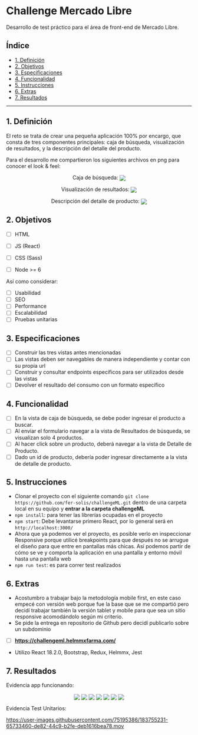 # Challenge Mercado Libre
Desarrollo de test práctico para el área de front-end de Mercado Libre.


## Índice

- [1. Definición](#1-definición)
- [2. Objetivos](#2-objetivos)
- [3. Especificaciones](#3-especificaciones)
- [4. Funcionalidad](#4-funcionalidad)
- [5. Instrucciones](#5-instrucciones)
- [6. Extras](#6-extras)
- [7. Resultados](#7-resultados)

---

## 1. Definición

El reto se trata de crear una pequeña aplicación 100% por encargo, que consta de tres componentes principales: caja de búsqueda, visualización de resultados, y la descripción del detalle del producto.

Para el desarrollo me compartieron los siguientes archivos en png para conocer el look & feel:

<div align='center'>
  Caja de búsqueda:
<img align='center' src="https://firebasestorage.googleapis.com/v0/b/personal-13210.appspot.com/o/01_Buscador.png?alt=media&token=409147bc-46a2-4a11-9eb3-eecba64befb7"/>
  
  Visualización de resultados:
<img align='center' src="https://firebasestorage.googleapis.com/v0/b/personal-13210.appspot.com/o/02_Resultados.png?alt=media&token=f78d92e8-f6b1-41d6-a47a-f56235f6ee8a"/> 
  
  Descripción del detalle de producto:
<img align='center' src="https://firebasestorage.googleapis.com/v0/b/personal-13210.appspot.com/o/03_Detalle.png?alt=media&token=411dd4a3-eb30-4f3b-91e0-ddc0afa6d088"/> 
</div>

## 2. Objetivos

- [ ] HTML
- [ ] JS (React)
- [ ] CSS (Sass)
- [ ] Node >= 6


Así como considerar:

- [ ] Usabilidad
- [ ] SEO
- [ ] Performance
- [ ] Escalabilidad
- [ ] Pruebas unitarias

## 3. Especificaciones

- [ ] Construir las tres vistas antes mencionadas
- [ ] Las vistas deben ser navegables de manera independiente y contar con su propia url
- [ ] Construir y consultar endpoints específicos para ser utilizados desde las vistas
- [ ] Devolver el resultado del consumo con un formato específico

## 4. Funcionalidad

- [ ] En la vista de caja de búsqueda, se debe poder ingresar el producto a buscar.
- [ ] Al enviar el formulario navegar a la vista de Resultados de búsqueda, se visualizan solo 4 productos.
- [ ] Al hacer click sobre un producto, deberá navegar a la vista de Detalle de Producto.
- [ ] Dado un id de producto, debería poder ingresar directamente a la vista de detalle de producto.

## 5. Instrucciones

- Clonar el proyecto con el siguiente comando `git clone https://github.com/fer-solis/challengeML.git` dentro de una carpeta local en su equipo y **entrar a la carpeta challengeML**
- `npm install`: para tener las librerías ocupadas en el proyecto
- `npm start`: Debe levantarse primero React, por lo general será en `http://localhost:3000/`
- Ahora que ya podemos ver el proyecto, es posible verlo en inspeccionar Responsive porque utilicé breakpoints para que después no se arrugue el diseño para que entre en pantallas más chicas. Así podemos partir de cómo se ve y comporta la aplicación en una pantalla y entorno móvil hasta una pantalla web
- `npm run test`: es para correr test realizados

## 6. Extras

- Acostumbro a trabajar bajo la metodología mobile first, en este caso empecé con versión web porque fue la base que se me compartió pero decidí trabajar también la versión tablet y mobile para que sea un sitio responsive acomodándolo según mi criterio.
- Se pide la entrega en repositorio de Github pero decidí publicarlo sobre un subdominio
- [ ] **https://challengeml.helmmxfarma.com/**
- Utilizo React 18.2.0, Bootstrap, Redux, Helmmx, Jest


## 7. Resultados

Evidencia app funcionando:

<div align='center'>
 
<img align='center' src="https://firebasestorage.googleapis.com/v0/b/personal-13210.appspot.com/o/Captura%20de%20Pantalla%202022-08-09%20a%20la(s)%2015.47.09.png?alt=media&token=556d8e26-a353-43a2-93db-095b0af142c2"/>
  
<img align='center' src="https://firebasestorage.googleapis.com/v0/b/personal-13210.appspot.com/o/Captura%20de%20Pantalla%202022-08-09%20a%20la(s)%2015.47.30.png?alt=media&token=1d58ed17-3f59-40eb-a111-884111d7a806"/> 
  
<img align='center' src="https://firebasestorage.googleapis.com/v0/b/personal-13210.appspot.com/o/Captura%20de%20Pantalla%202022-08-09%20a%20la(s)%2015.48.15.png?alt=media&token=a1b5e2ce-63b6-465f-9f7f-c68726a6d8ff"/> 
  
<img align='center' src="https://firebasestorage.googleapis.com/v0/b/personal-13210.appspot.com/o/Captura%20de%20Pantalla%202022-08-09%20a%20la(s)%2015.48.30.png?alt=media&token=5b9c7599-516d-4306-a04c-f55cc10ac9ae"/>
  
<img align='center' src="https://firebasestorage.googleapis.com/v0/b/personal-13210.appspot.com/o/Captura%20de%20Pantalla%202022-08-09%20a%20la(s)%2015.49.08.png?alt=media&token=bf065c30-704d-42d9-bcec-adde5422b76c"/> 
  
<img align='center' src="https://firebasestorage.googleapis.com/v0/b/personal-13210.appspot.com/o/Captura%20de%20Pantalla%202022-08-09%20a%20la(s)%2015.49.48.png?alt=media&token=9f6acc74-93be-4d04-b64f-206784cf4956"/> 

<img align='center' src="https://firebasestorage.googleapis.com/v0/b/personal-13210.appspot.com/o/Captura%20de%20Pantalla%202022-08-09%20a%20la(s)%2015.49.20.png?alt=media&token=4d05cb04-464f-441c-88a4-33016e68f1e7"/> 
</div>

Evidencia Test Unitarios:

https://user-images.githubusercontent.com/75195386/183755231-65733460-de82-44c9-b2fe-deb1616bea78.mov

